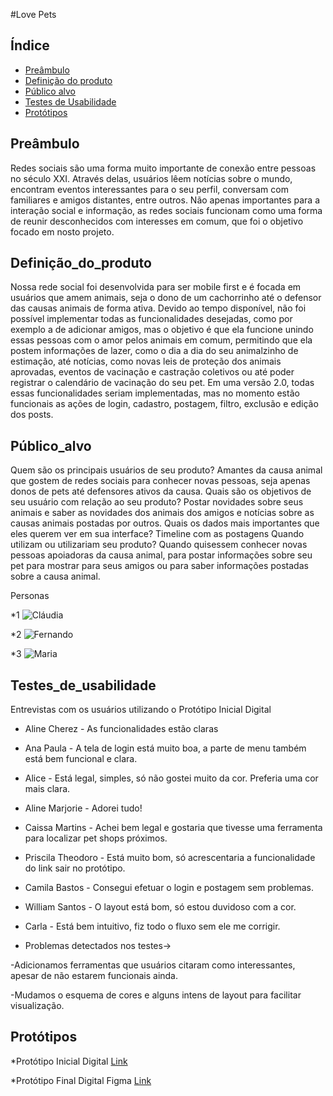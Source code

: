 #Love Pets

## Índice

* [Preâmbulo](#preâmbulo)
* [Definição do produto](#definição_do_produto)
* [Público alvo](#público_alvo)
* [Testes de Usabilidade](#testes_de_usabilidade)
* [Protótipos](#protótipos)

## Preâmbulo

Redes sociais são uma forma muito importante de conexão entre pessoas no século XXI. Através delas, usuários lêem notícias sobre o mundo, encontram eventos interessantes para o seu perfil, conversam com familiares e amigos distantes, entre outros.
Não apenas importantes para a interação social e informação, as redes sociais funcionam como uma forma de reunir desconhecidos com interesses em comum, que foi o objetivo focado em nosto projeto.

## Definição_do_produto

Nossa rede social foi desenvolvida para ser mobile first e é focada em usuários que amem animais, seja o dono de um cachorrinho até o defensor das causas animais de forma ativa. 
Devido ao tempo disponível, não foi possível implementar todas as funcionalidades desejadas, como por exemplo a de adicionar amigos, mas o objetivo é que ela funcione unindo essas pessoas com o amor pelos animais em comum, permitindo que ela postem informações de lazer, como o dia a dia do seu animalzinho de estimação, até notícias, como novas leis de proteção dos animais aprovadas, eventos de vacinação e castração coletivos ou até poder registrar o calendário de vacinação do seu pet.
Em uma versão 2.0, todas essas funcionalidades seriam implementadas, mas no momento estão funcionais as ações de login, cadastro, postagem, filtro, exclusão e edição dos posts.

## Público_alvo

Quem são os principais usuários de seu produto?
	Amantes da causa animal que gostem de redes sociais para conhecer novas pessoas, seja apenas donos de pets até defensores ativos da causa.
Quais são os objetivos de seu usuário com relação ao seu produto?
	Postar novidades sobre seus animais e saber as novidades dos animais dos amigos e notícias sobre as causas animais postadas por outros.
Quais os dados mais importantes que eles querem ver em sua interface?
	Timeline com as postagens
Quando utilizam ou utilizariam seu produto?
    Quando quisessem conhecer novas pessoas apoiadoras da causa animal, para postar informações sobre seu pet para mostrar para seus amigos ou para saber informações postadas sobre a causa animal.

Personas

*1
![Cláudia](img/Claudia.png)

*2
![Fernando](img/Fernando.png)

*3
![Maria](img/maria.png)
		

## Testes_de_usabilidade

Entrevistas com os usuários utilizando o Protótipo Inicial Digital

* Aline Cherez - As funcionalidades estão claras
* Ana Paula - A tela de login está muito boa, a parte de menu também está bem funcional e clara.
* Alice - Está legal, simples, só não gostei muito da cor. Preferia uma cor mais clara.
* Aline Marjorie - Adorei tudo!
* Caissa Martins - Achei bem legal e gostaria que tivesse uma ferramenta para localizar pet shops próximos.
* Priscila Theodoro - Está muito bom, só acrescentaria a funcionalidade do link sair no protótipo.
* Camila Bastos - Consegui efetuar o login e postagem sem problemas.
* William Santos - O layout está bom, só estou duvidoso com a cor.
* Carla - Está bem intuitivo, fiz todo o fluxo sem ele me corrigir.

* Problemas detectados nos testes->

-Adicionamos ferramentas que usuários citaram como interessantes, apesar de não estarem funcionais ainda.

-Mudamos o esquema de cores e alguns intens de layout para facilitar visualização.

## Protótipos

*Protótipo Inicial Digital
[Link](https://marvelapp.com/6g1f5f1/screen/54741557)

*Protótipo Final Digital Figma
[Link](https://www.figma.com/proto/Xcb5UMGFZmNWveJYF1mdXu3L/Love-Pets?node-id=5%3A36&scaling=scale-down)


